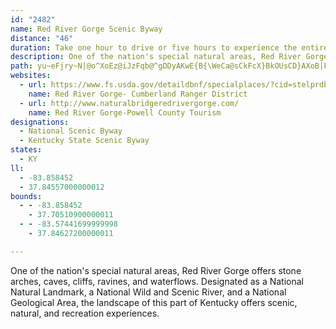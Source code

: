 ```yaml
---
id: "2482"
name: Red River Gorge Scenic Byway
distance: "46"
duration: Take one hour to drive or five hours to experience the entire byway.
description: One of the nation's special natural areas, Red River Gorge offers stone arches, caves, cliffs, ravines, and waterflows. Designated as a National Natural Landmark, a National Wild and Scenic River, and a National Geological Area, the landscape of this part of Kentucky offers scenic, natural, and recreation experiences.
path: yu~eFjry~N|@o^XoEz@iJzFqb@^gDDyAKwE{B{\WeCa@sCkFcX}BkOUsCD}AXoB|FsTv@cDl@yDb@yDHyBImC_BaHYeC?aBNkBb@_BhA_CzJ}OhAkAnA{@bDkBdCeAjCG|EXxAd@pH`Ej@RlBR`GP~BGxAk@lAmAxD_K|@gCn@sCJaDRmSXwDxUuz@h@yBHyAcAoWYmDi@gBsCaGy@y@mAw@wPuHcCa@mACcERiAYoAaAyE{I{AkBuAaAwHeDg@a@oAeBgLkRyAyCm@_CY_BOwBE{BNsBRsAn@yBbB_Dh@m@dBs@vF_BlFyBr@MfDIfOn@|DlAfAPdACx@Ur@]vAeA`RuOd@g@^s@RkACgAKq@oAaDi@eC?eDNmBTuAbA}C|C}GdDuPVy@vNcVrAeCXsBNcEEqBYqA_@i@yAoAyCaB}@aAo@_A{LcYo@sBI_ACmCpDk}@ZkEb@yCbCaJr@sB~@gBxCyE`JcKfCoBlBeA~BqAj@Yf@QdAYbMeAdA[p@_@`A_An@_AhHgPhB_DuAuBUk@Gs@AyCI_Ae@sA}BgEm@sAUaAKkBJyDl@{Ed@eB~@oBb@wABy@Y{D?mAFgAF[HYL]Vc@P_@p@wBj@iA^kBh@_BPw@D[Ba@j@sEDo@YiDM{ELcAtA}ELw@NaB?cAUgBC{@ZqCFmA?cAOiB}@eC_AsBqCkDg@{ASyEm@iGiDsN[sBg@oFAeCh@gICgFKaBiAcDUsAw@}ODsAReAIoAYcBHm@R_@bCGxBeBh@_ACs@_AkCEgBIm@c@_@yAYKQB_@p@g@NeA]aCc@_Bm@kD]y@eB{CiB{BUk@]eAcAaF_@_AoA_BcE{D}@qAyDyGwGoHsCqCwBaAmIuC_A?}CZ{C~@yExBk@JcBKwFsBgC?iBMy@W[_@SeACyAQg@UYkCkBKg@r@aFt@aE?mB]cEKi@o@wAaD{E{@_B}B_HYoBNiC\gCnAoGb@qETu@n@eABYrFgB~QoIfHqBpGsC^YXc@h@uCHy@PoIEuIYcGK{Ig@iHNyDh@gFJgFa@_C_CmBKm@Dq@NYf@Wp@AhDXdAMlAk@d@YvFeF^m@Bs@OgA_@}@mA{A_Aw@kJsAoCGyC}@wB[_AYmBwAe@gAcBsAiA_CoAaAaFqB_B[mAQoBDyBMm@Wu@s@}@_BcCuKWkAa@{E?sBW{MZmDNe@nAkC`@gADkBEmA]_A}BiDiAw@o@{@Hq@pA{Cv@sAj@CfCmB|AyAxAQhCb@h@K^s@tAuJLWXS~Bs@lBRd@RpElDPHNIHUEs@oBsIy@aN]aCHeANYx@wAlAaAdCwAbBYfCs@|AIVENEb@YNOfDuCr@WPA`@CP?jBLJBd@@r@Fd@@\DzAZl@Lf@J\BL@h@Ed@Gp@Mv@YdAo@fFiFt@sDdAaC\yAr@eBZkDR}ErBmFDoAo@uBu@_BsAuEg@q@yCaAqNs@}Ck@cDWo@My@y@[eAM{@CqBx@gGt@yD\{CXsA^e@rAm@xFDlAL~@j@|BnCz@h@V@^Mn@w@d@oAHwA[sBGmIu@iPD{Bl@oAd@g@b@U~A]|BgAXC^J^^\v@hC`HdAnFvBdEb@@vCuA\Cb@Pt@fAhAdD^~BSxGHf@R^rC`CxAv@lAZdAA|Ar@~@Dn@`@Nf@Hv@OrBHj@N^nA`B?j@OlCHlBTlA?pANr@Rj@pAx@X`@PbAZl@rChAb@^D^E\q@`@g@JCJNPh@?zHw@rE~@n@E^g@\wENmAVY\Eb@Ld@b@vGbHdAj@jFlAhANd@Ex@YlEcCn@Av@p@x@hBZ\b@FxBEbCl@bDb@XZx@xAZ\lGrDzBl@dAMv@k@\m@pAkDd@oBd@w@|@m@z@?pCxAfAFjAYhBgAj@Kl@FXP~@xAXjAIhBu@xGN~A@fAGXg@p@_EvAYl@H`An@pAnAhAHb@RxDV`AX^fBrAhBEh@Jd@XfCjCh@XnARf@^Jt@C|AO~B_@lAEl@NpAr@z@bBl@`@b@`AtCpAvBt@~Ax@Nl@SPa@L}@?gDH_@h@gANmD^k@x@KnAp@rArBnCtB|@vCx@xAb@^^JzAe@bA@b@N~AbAbCVx@d@b@z@ZxEA`A]nBBr@n@lBx@r@nAXhBLnBL|@Cx@_@lCeCdAs@pAQfAJrB`CjAdBr@xBj@fDtAdCnAz@rBd@h@QzHoHr@MnD^l@Ct@_@hCyC^Mr@BfBf@|CrAlGlDnAdAr@lANd@hAlIaFtE_Aj@cA^cAD_AQsEgBeASgAC_AVw@n@s@~@]j@gDdF_DxE{@rAYd@_@l@IRi@dA]r@Yn@Wn@Yv@Sp@M`@K\U~@Op@YzAShAAFIp@MrAKbAGvAG~AA^CfAEfGIjHIxFAjAEp@Il@Kj@Oj@Qj@g@tAWl@Qb@Wf@MNMNY\_@Z_@Te@Pa@He@Fc@@g@C[CSEQE_@Q[QYUYYiB_BkBeBi@c@_@U]Oa@Ia@AiDb@cA^oArAaBtCg@vAWzAU|MiCdd@@dBTfB`BzE\~AJdBCdBQfB_@bBUn@g@hAeAxB[n@]l@_@h@SXa@b@]^k@f@c@Z[Rq@\[Li@Pk@Pu@Lw@Jy@FmEPk@?a@?e@Cq@IaG{@UEe@EQ?c@Ba@Ha@Ro@f@gChE[v@[h@YX[VOHOFOBQBc@D{@DaEFsA\oAl@{ClBuP|MSPSRc@f@_BnBaAz@{@vAIj@Cb@@bAd@dBl@p@`Ad@j@^r@f@nDdE@d@Lr@HdAHx@@BBh@Bh@?f@A`AEj@CJCRCLKVITKRg@p@wAhB]h@Yb@MTY\STKNKPIPIZCJCZAT?JAzAAVQvAAP?N@NFLJHFBX@d@K^Up@w@JMPMDELCL?LFJHHNLb@HXPb@L\LTHHXRt@b@NJJNDLARELGLKJMHYPUHMBW?[?k@G[?W@KBw@f@MLg@d@g@j@MPKRGPIXCLAX?XB^DVDLFTJTHNJXBH@DFVBX@XA\E^Q`AE^?Z?\ZtIHpBLjBBbARbBd@hDHz@HpA?pAD`BLdANj@bBtC`GfIj@t@`AhBpAbDp@tCPlATdEBxAEbCMdB_@nCUzAg@vDi@lEc@~CObAWnAy@bDa@nAO~@IrA@hBDdB?nBMlAUnA[`Ac@f@_@Za@R}@ZIFqAn@qAv@u@x@a@lAK~B_@pTo@xJ_@hDuAjHbNlAhCTN?X?R?\GTELGVMXSRQNSRY^u@fNs\rAgB|ByBpAwB~JqYdAiB|@}@bAq@dCs@`GHr@Jn@NRFvA\XDVBR?XAREd@UJEZ]NSNYJ[HYD]B]?]?]E_@EYGUM_@c@eAIWK[K_@WwBOcTDaDb@sBhAsBrAeAnC{@lAo@x@{@h@eA^gBTkDz@cJFgINm@d@}@b@[dAQjG^bAd@`@d@lBfCd@Rf@Bn@Un@g@lBgDx@eAj@_@~@Gf@Jp@^b@n@R\^bAVd@LPLL\ZRJTFVFh@?PAVGRKdBgALIXKd@Kb@E`@Af@BnADfA@f@B^@p@CVERGTKDE\]n@}@Vi@|BwDf@{@LQHQPOTMVMVGh@GV?R@PB`@LZPRPXZvAnARJLBN@RA`@KXQNMJOLWPk@DQdBuMt@oDVUVc@Zg@h@g@\YXQ^OpAa@b@Ib@?f@B\DTD~@XZJd@Rh@R|@`@`A\h@H\@j@AXGVGXKh@Yh@e@NQRWLQLWLYz@}B`@eA\u@Xo@P]nAkBlFeHh@a@d@YRMJENE^I\EVC`@@R@^Df@LPHZL~BnAhAd@TF^Dv@@`@AXGRIh@WPKVSPSRU^m@pEoKnAaBr@k@~Am@r@MnES\C^Ib@KXMxAy@n@_@x@]~@YjDo@xBk@LC|@S`AYnBu@VMrAi@rCiAn@]^a@^k@Rc@Rc@nCmHlBiB~Ak@hBKbBV~@^bDrBbBj@tHChADdAd@vDxC|CfAhCDrAQfCeAzAcAtAc@fAGtBXpDnA`Dv@jBRbEPhMFrDb@~A^bCbAj[nQjH|Bp@j@x@nAlArEd@pApF`Ix@x@nAz@rEdBfBdAvGzGtA`BbA|AbFnNlBrDnBbDt@~APp@ZrCKbMT~D^lBn@jBx@zAhArAS~ALlC@nALnA
websites:
  - url: https://www.fs.usda.gov/detaildbnf/specialplaces/?cid=stelprdb5345319
    name: Red River Gorge- Cumberland Ranger District
  - url: http://www.naturalbridgeredrivergorge.com/
    name: Red River Gorge-Powell County Tourism
designations:
  - National Scenic Byway
  - Kentucky State Scenic Byway
states:
  - KY
ll:
  - -83.858452
  - 37.84557000000012
bounds:
  - - -83.858452
    - 37.70510900000011
  - - -83.57441699999998
    - 37.84627200000011

---
```


One of the nation's special natural areas, Red River Gorge offers stone arches, caves, cliffs, ravines, and waterflows. Designated as a National Natural Landmark, a National Wild and Scenic River, and a National Geological Area, the landscape of this part of Kentucky offers scenic, natural, and recreation experiences.
